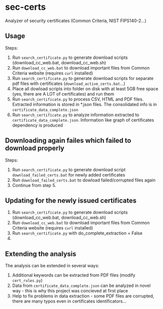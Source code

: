 # sec-certs

Analyzer of security certificates (Common Criteria, NIST FIPS140-2...) 

## Usage

Steps:
 1. Run `search_certificate.py` to generate download scripts (download_cc_web.bat, download_cc_web.sh)
 2. Run `download_cc_web.bat` to download important files from Common Criteria website (requires `curl` installed)
 3. Run `search_certificate.py` to generate download scripts for separate pdf files with certificates (`download_active_certs.bat`...)
 4. Place all dowload scripts into folder on disk with at least 5GB free space (yes, there are A LOT of certificates) and run them 
 5. Run `search_certificate.py` to process CSV, HTML and PDF files. Extracted information is stored in *.json files. The consolidated info is in `certificate_data_complete.json`
 6. Run `search_certificate.py` to analyze information extracted to `certificate_data_complete.json`. Information like graph of certificates dependency is produced

## Downloading again failes which failed to download properly

Steps:
 1. Run `search_certificate.py` to generate download script `download_failed_certs.bat` for newly added certificates
 2. Run `download_failed_certs.bat` to dowload failed/corrupted files again  
 3. Continue from step 5. 

## Updating for the newly issued certificates
 1. Run `search_certificate.py` to generate download scripts (download_cc_web.bat, download_cc_web.sh)
 2. Run `download_cc_web.bat` to download important files from Common Criteria website (requires `curl` installed)
 3. Run `search_certificate.py` with do_complete_extraction = False
 4. 


## Extending the analysis

The analysis can be extended in several ways:
 1. Additional keywords can be extracted from PDF files (modify `cert_rules.py`)
 2. Data from `certificate_data_complete.json` can be analyzed in novel way - this is why this project was concieved at first place
 3. Help to fix problems in data extraction - some PDF files are corrupted, there are many typos even in certificates identificators...
